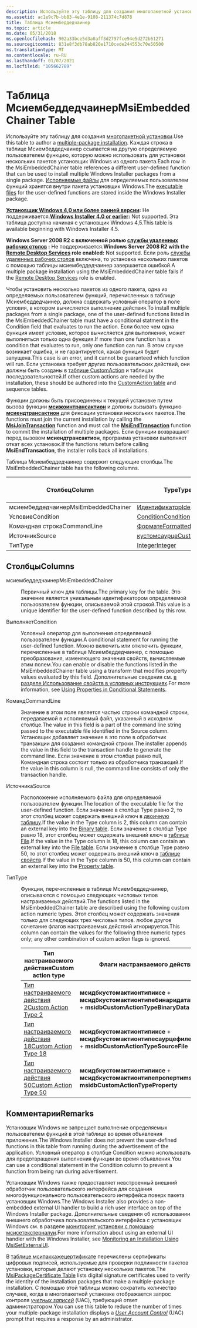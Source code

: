 ```yaml
---
description: Используйте эту таблицу для создания многопакетной установки.
ms.assetid: ac1e9c7b-bb83-4e1e-9108-211374c7d878
title: Таблица Мсиембеддедчаинер
ms.topic: article
ms.date: 05/31/2018
ms.openlocfilehash: 902a33bce5d3a0aff3d2797fce94e5d272b61271
ms.sourcegitcommit: 831e8f3db78ab820e1710cede244553c70e50500
ms.translationtype: MT
ms.contentlocale: ru-RU
ms.lasthandoff: 01/07/2021
ms.locfileid: "105662789"
---
```

# <a name="msiembeddedchainer-table"></a><span data-ttu-id="b7eaa-103">Таблица Мсиембеддедчаинер</span><span class="sxs-lookup"><span data-stu-id="b7eaa-103">MsiEmbeddedChainer Table</span></span>

<span data-ttu-id="b7eaa-104">Используйте эту таблицу для создания [многопакетной установки](multiple-package-installations.md).</span><span class="sxs-lookup"><span data-stu-id="b7eaa-104">Use this table to author a [multiple-package installation](multiple-package-installations.md).</span></span> <span data-ttu-id="b7eaa-105">Каждая строка в таблице Мсиембеддедчаинер ссылается на другую определяемую пользователем функцию, которую можно использовать для установки нескольких пакетов установщик Windows из одного пакета.</span><span class="sxs-lookup"><span data-stu-id="b7eaa-105">Each row in the MsiEmbeddedChainer table references a different user-defined function that can be used to install multiple Windows Installer packages from a single package.</span></span> <span data-ttu-id="b7eaa-106">[Исполняемые файлы](executable-files.md) для определяемых пользователем функций хранятся внутри пакета установщик Windows.</span><span class="sxs-lookup"><span data-stu-id="b7eaa-106">The [executable files](executable-files.md) for the user-defined functions are stored inside the Windows Installer package.</span></span>

<span data-ttu-id="b7eaa-107">**[Установщик Windows 4,0 или более ранней версии](not-supported-in-windows-installer-4-0.md):** Не поддерживается.</span><span class="sxs-lookup"><span data-stu-id="b7eaa-107">**[Windows Installer 4.0 or earlier](not-supported-in-windows-installer-4-0.md):** Not supported.</span></span> <span data-ttu-id="b7eaa-108">Эта таблица доступна начиная с установщик Windows 4,5.</span><span class="sxs-lookup"><span data-stu-id="b7eaa-108">This table is available beginning with Windows Installer 4.5.</span></span>

<span data-ttu-id="b7eaa-109">**Windows Server 2008 R2 с включенной ролью [службы удаленных рабочих столов](../termserv/terminal-services-portal.md) :** Не поддерживается.</span><span class="sxs-lookup"><span data-stu-id="b7eaa-109">**Windows Server 2008 R2 with the [Remote Desktop Services](../termserv/terminal-services-portal.md) role enabled:** Not supported.</span></span> <span data-ttu-id="b7eaa-110">Если роль [службы удаленных рабочих столов](../termserv/terminal-services-portal.md) включена, то установка нескольких пакетов с помощью таблицы мсиембеддедчаинер завершается ошибкой.</span><span class="sxs-lookup"><span data-stu-id="b7eaa-110">A multiple package installation using the MsiEmbeddedChainer table fails if the [Remote Desktop Services](../termserv/terminal-services-portal.md) role is enabled.</span></span>

<span data-ttu-id="b7eaa-111">Чтобы установить несколько пакетов из одного пакета, одна из определяемых пользователем функций, перечисленных в таблице Мсиембеддедчаинер, должна содержать условный оператор в поле условия, в котором вычисляется выполнение действия.</span><span class="sxs-lookup"><span data-stu-id="b7eaa-111">To install multiple packages from a single package, one of the user-defined functions listed in the MsiEmbeddedChainer table must have a conditional statment in the Condition field that evaluates to run the action.</span></span> <span data-ttu-id="b7eaa-112">Если более чем одна функция имеет условие, которое вычисляется для выполнения, может выполняться только одна функция.</span><span class="sxs-lookup"><span data-stu-id="b7eaa-112">If more than one function has a condition that evaluates to run, only one function can run.</span></span> <span data-ttu-id="b7eaa-113">В этом случае возникает ошибка, и не гарантируется, какая функция будет запущена.</span><span class="sxs-lookup"><span data-stu-id="b7eaa-113">This case is an error, and it cannot be guaranteed which function will run.</span></span> <span data-ttu-id="b7eaa-114">Если установка требует других пользовательских действий, они должны быть созданы в [таблице CustomAction](customaction-table.md) и таблицах последовательностей.</span><span class="sxs-lookup"><span data-stu-id="b7eaa-114">If other custom actions are needed by the installation, these should be authored into the [CustomAction table](customaction-table.md) and sequence tables.</span></span>

<span data-ttu-id="b7eaa-115">Функции должны быть присоединены к текущей установке путем вызова функции [**мсижоинтрансактион**](/windows/desktop/api/Msi/nf-msi-msijointransaction) и должны вызывать функцию [**мсиендтрансактион**](/windows/desktop/api/Msi/nf-msi-msiendtransaction) для фиксации установки нескольких пакетов.</span><span class="sxs-lookup"><span data-stu-id="b7eaa-115">The functions must join the current installation by calling the [**MsiJoinTransaction**](/windows/desktop/api/Msi/nf-msi-msijointransaction) function and must call the [**MsiEndTransaction**](/windows/desktop/api/Msi/nf-msi-msiendtransaction) function to commit the installation of multiple packages.</span></span> <span data-ttu-id="b7eaa-116">Если функции возвращают перед вызовом **мсиендтрансактион**, программа установки выполняет откат всех установок.</span><span class="sxs-lookup"><span data-stu-id="b7eaa-116">If the functions return before calling **MsiEndTransaction**, the installer rolls back all installations.</span></span>

<span data-ttu-id="b7eaa-117">Таблица Мсиембеддедчаинер содержит следующие столбцы.</span><span class="sxs-lookup"><span data-stu-id="b7eaa-117">The MsiEmbeddedChainer table has the following columns.</span></span>



| <span data-ttu-id="b7eaa-118">Столбец</span><span class="sxs-lookup"><span data-stu-id="b7eaa-118">Column</span></span>             | <span data-ttu-id="b7eaa-119">Type</span><span class="sxs-lookup"><span data-stu-id="b7eaa-119">Type</span></span>                             | <span data-ttu-id="b7eaa-120">Ключ</span><span class="sxs-lookup"><span data-stu-id="b7eaa-120">Key</span></span> | <span data-ttu-id="b7eaa-121">Допускает значения NULL</span><span class="sxs-lookup"><span data-stu-id="b7eaa-121">Nullable</span></span> |
|--------------------|----------------------------------|-----|----------|
| <span data-ttu-id="b7eaa-122">мсиембеддедчаинер</span><span class="sxs-lookup"><span data-stu-id="b7eaa-122">MsiEmbeddedChainer</span></span> | [<span data-ttu-id="b7eaa-123">Идентификатор</span><span class="sxs-lookup"><span data-stu-id="b7eaa-123">Identifier</span></span>](identifier.md)     | <span data-ttu-id="b7eaa-124">Да</span><span class="sxs-lookup"><span data-stu-id="b7eaa-124">Y</span></span>   | <span data-ttu-id="b7eaa-125">Нет</span><span class="sxs-lookup"><span data-stu-id="b7eaa-125">N</span></span>        |
| <span data-ttu-id="b7eaa-126">Условие</span><span class="sxs-lookup"><span data-stu-id="b7eaa-126">Condition</span></span>          | [<span data-ttu-id="b7eaa-127">Condition</span><span class="sxs-lookup"><span data-stu-id="b7eaa-127">Condition</span></span>](condition.md)       | <span data-ttu-id="b7eaa-128">Нет</span><span class="sxs-lookup"><span data-stu-id="b7eaa-128">N</span></span>   | <span data-ttu-id="b7eaa-129">Да</span><span class="sxs-lookup"><span data-stu-id="b7eaa-129">Y</span></span>        |
| <span data-ttu-id="b7eaa-130">Командная строка</span><span class="sxs-lookup"><span data-stu-id="b7eaa-130">CommandLine</span></span>        | [<span data-ttu-id="b7eaa-131">Формате</span><span class="sxs-lookup"><span data-stu-id="b7eaa-131">Formatted</span></span>](formatted.md)       | <span data-ttu-id="b7eaa-132">Нет</span><span class="sxs-lookup"><span data-stu-id="b7eaa-132">N</span></span>   | <span data-ttu-id="b7eaa-133">Да</span><span class="sxs-lookup"><span data-stu-id="b7eaa-133">Y</span></span>        |
| <span data-ttu-id="b7eaa-134">Источник</span><span class="sxs-lookup"><span data-stu-id="b7eaa-134">Source</span></span>             | [<span data-ttu-id="b7eaa-135">кустомсаурце</span><span class="sxs-lookup"><span data-stu-id="b7eaa-135">CustomSource</span></span>](customsource.md) | <span data-ttu-id="b7eaa-136">Нет</span><span class="sxs-lookup"><span data-stu-id="b7eaa-136">N</span></span>   | <span data-ttu-id="b7eaa-137">Нет</span><span class="sxs-lookup"><span data-stu-id="b7eaa-137">N</span></span>        |
| <span data-ttu-id="b7eaa-138">Тип</span><span class="sxs-lookup"><span data-stu-id="b7eaa-138">Type</span></span>               | [<span data-ttu-id="b7eaa-139">Integer</span><span class="sxs-lookup"><span data-stu-id="b7eaa-139">Integer</span></span>](integer.md)           | <span data-ttu-id="b7eaa-140">Нет</span><span class="sxs-lookup"><span data-stu-id="b7eaa-140">N</span></span>   | <span data-ttu-id="b7eaa-141">Нет</span><span class="sxs-lookup"><span data-stu-id="b7eaa-141">N</span></span>        |



 

## <a name="columns"></a><span data-ttu-id="b7eaa-142">Столбцы</span><span class="sxs-lookup"><span data-stu-id="b7eaa-142">Columns</span></span>

<dl> <dt>

<span data-ttu-id="b7eaa-143"><span id="MsiEmbeddedChainer"></span><span id="msiembeddedchainer"></span><span id="MSIEMBEDDEDCHAINER"></span>мсиембеддедчаинер</span><span class="sxs-lookup"><span data-stu-id="b7eaa-143"><span id="MsiEmbeddedChainer"></span><span id="msiembeddedchainer"></span><span id="MSIEMBEDDEDCHAINER"></span>MsiEmbeddedChainer</span></span>
</dt> <dd>

<span data-ttu-id="b7eaa-144">Первичный ключ для таблицы.</span><span class="sxs-lookup"><span data-stu-id="b7eaa-144">The primary key for the table.</span></span> <span data-ttu-id="b7eaa-145">Это значение является уникальным идентификатором определяемой пользователем функции, описываемой этой строкой.</span><span class="sxs-lookup"><span data-stu-id="b7eaa-145">This value is a unique identifier for the user-defined function described by this row.</span></span>

</dd> <dt>

<span data-ttu-id="b7eaa-146"><span id="Condition"></span><span id="condition"></span><span id="CONDITION"></span>Выполняет</span><span class="sxs-lookup"><span data-stu-id="b7eaa-146"><span id="Condition"></span><span id="condition"></span><span id="CONDITION"></span>Condition</span></span>
</dt> <dd>

<span data-ttu-id="b7eaa-147">Условный оператор для выполнения определяемой пользователем функции.</span><span class="sxs-lookup"><span data-stu-id="b7eaa-147">A conditional statement for running the user-defined function.</span></span> <span data-ttu-id="b7eaa-148">Можно включить или отключить функции, перечисленные в таблице Мсиембеддедчаинер, с помощью преобразования, изменяющего значения свойств, вычисляемые этим полем.</span><span class="sxs-lookup"><span data-stu-id="b7eaa-148">You can enable or disable the functions listed in the MsiEmbeddedChainer table using a transform that modifies property values evaluated by this field.</span></span> <span data-ttu-id="b7eaa-149">Дополнительные сведения см. [в разделе Использование свойств в условных инструкциях](using-properties-in-conditional-statements.md).</span><span class="sxs-lookup"><span data-stu-id="b7eaa-149">For more information, see [Using Properties in Conditional Statements](using-properties-in-conditional-statements.md).</span></span>

</dd> <dt>

<span data-ttu-id="b7eaa-150"><span id="CommandLine"></span><span id="commandline"></span><span id="COMMANDLINE"></span>Команд</span><span class="sxs-lookup"><span data-stu-id="b7eaa-150"><span id="CommandLine"></span><span id="commandline"></span><span id="COMMANDLINE"></span>CommandLine</span></span>
</dt> <dd>

<span data-ttu-id="b7eaa-151">Значение в этом поле является частью строки командной строки, передаваемой в исполняемый файл, указанный в исходном столбце.</span><span class="sxs-lookup"><span data-stu-id="b7eaa-151">The value in this field is a part of the command line string passed to the executable file identified in the Source column.</span></span> <span data-ttu-id="b7eaa-152">Установщик добавляет значение в это поле в обработчик транзакции для создания командной строки.</span><span class="sxs-lookup"><span data-stu-id="b7eaa-152">The installer appends the value in this field to the transaction handle to generate the command line.</span></span> <span data-ttu-id="b7eaa-153">Если значение в этом столбце равно null, Командная строка состоит только из обработчика транзакций.</span><span class="sxs-lookup"><span data-stu-id="b7eaa-153">If the value in this column is null, the command line consists of only the transaction handle.</span></span>

</dd> <dt>

<span data-ttu-id="b7eaa-154"><span id="Source"></span><span id="source"></span><span id="SOURCE"></span>Источника</span><span class="sxs-lookup"><span data-stu-id="b7eaa-154"><span id="Source"></span><span id="source"></span><span id="SOURCE"></span>Source</span></span>
</dt> <dd>

<span data-ttu-id="b7eaa-155">Расположение исполняемого файла для определяемой пользователем функции.</span><span class="sxs-lookup"><span data-stu-id="b7eaa-155">The location of the executable file for the user-defined function.</span></span> <span data-ttu-id="b7eaa-156">Если значение в столбце Type равно 2, то этот столбец может содержать внешний ключ в [двоичную таблицу](binary-table.md).</span><span class="sxs-lookup"><span data-stu-id="b7eaa-156">If the value in the Type column is 2, this column can contain an external key into the [Binary table](binary-table.md).</span></span> <span data-ttu-id="b7eaa-157">Если значение в столбце Type равно 18, этот столбец может содержать внешний ключ в [таблице File](file-table.md).</span><span class="sxs-lookup"><span data-stu-id="b7eaa-157">If the value in the Type column is 18, this column can contain an external key into the [File table](file-table.md).</span></span> <span data-ttu-id="b7eaa-158">Если значение в столбце Type равно 50, то этот столбец может содержать внешний ключ в [таблице свойств](property-table.md).</span><span class="sxs-lookup"><span data-stu-id="b7eaa-158">If the value in the Type column is 50, this column can contain an external key into the [Property table](property-table.md).</span></span>

</dd> <dt>

<span data-ttu-id="b7eaa-159"><span id="Type"></span><span id="type"></span><span id="TYPE"></span>Тип</span><span class="sxs-lookup"><span data-stu-id="b7eaa-159"><span id="Type"></span><span id="type"></span><span id="TYPE"></span>Type</span></span>
</dt> <dd>

<span data-ttu-id="b7eaa-160">Функции, перечисленные в таблице Мсиембеддедчаинер, описываются с помощью следующих числовых типов настраиваемых действий.</span><span class="sxs-lookup"><span data-stu-id="b7eaa-160">The functions listed in the MsiEmbeddedChainer table are described using the following custom action numeric types.</span></span> <span data-ttu-id="b7eaa-161">Этот столбец может содержать значения только для следующих трех числовых типов. любое другое сочетание флагов настраиваемых действий игнорируется.</span><span class="sxs-lookup"><span data-stu-id="b7eaa-161">This column can contain the values for the following three numeric types only; any other combination of custom action flags is ignored.</span></span>



| <span data-ttu-id="b7eaa-162">Тип настраиваемого действия</span><span class="sxs-lookup"><span data-stu-id="b7eaa-162">Custom action type</span></span>                                 | <span data-ttu-id="b7eaa-163">Флаги настраиваемого действия</span><span class="sxs-lookup"><span data-stu-id="b7eaa-163">Custom action flags</span></span>                                                | <span data-ttu-id="b7eaa-164">Шестнадцатеричный</span><span class="sxs-lookup"><span data-stu-id="b7eaa-164">Hexadecimal</span></span> | <span data-ttu-id="b7eaa-165">Decimal</span><span class="sxs-lookup"><span data-stu-id="b7eaa-165">Decimal</span></span> |
|----------------------------------------------------|--------------------------------------------------------------------|-------------|---------|
| [<span data-ttu-id="b7eaa-166">Тип настраиваемого действия 2</span><span class="sxs-lookup"><span data-stu-id="b7eaa-166">Custom Action Type 2</span></span>](custom-action-type-2.md)   | <span data-ttu-id="b7eaa-167">**мсидбкустомактионтипиксе**  +  **мсидбкустомактионтипебинаридата**</span><span class="sxs-lookup"><span data-stu-id="b7eaa-167">**msidbCustomActionTypeExe** + **msidbCustomActionTypeBinaryData**</span></span> | <span data-ttu-id="b7eaa-168">0x002</span><span class="sxs-lookup"><span data-stu-id="b7eaa-168">0x002</span></span>       | <span data-ttu-id="b7eaa-169">2</span><span class="sxs-lookup"><span data-stu-id="b7eaa-169">2</span></span>       |
| [<span data-ttu-id="b7eaa-170">Тип настраиваемого действия 18</span><span class="sxs-lookup"><span data-stu-id="b7eaa-170">Custom Action Type 18</span></span>](custom-action-type-18.md) | <span data-ttu-id="b7eaa-171">**мсидбкустомактионтипиксе**  +  **мсидбкустомактионтипесаурцефиле**</span><span class="sxs-lookup"><span data-stu-id="b7eaa-171">**msidbCustomActionTypeExe** + **msidbCustomActionTypeSourceFile**</span></span> | <span data-ttu-id="b7eaa-172">0x012</span><span class="sxs-lookup"><span data-stu-id="b7eaa-172">0x012</span></span>       | <span data-ttu-id="b7eaa-173">18</span><span class="sxs-lookup"><span data-stu-id="b7eaa-173">18</span></span>      |
| [<span data-ttu-id="b7eaa-174">Тип настраиваемого действия 50</span><span class="sxs-lookup"><span data-stu-id="b7eaa-174">Custom Action Type 50</span></span>](custom-action-type-50.md) | <span data-ttu-id="b7eaa-175">**мсидбкустомактионтипиксе**  +  **мсидбкустомактионтипепроперти**</span><span class="sxs-lookup"><span data-stu-id="b7eaa-175">**msidbCustomActionTypeExe** + **msidbCustomActionTypeProperty**</span></span>   | <span data-ttu-id="b7eaa-176">0x032</span><span class="sxs-lookup"><span data-stu-id="b7eaa-176">0x032</span></span>       | <span data-ttu-id="b7eaa-177">50</span><span class="sxs-lookup"><span data-stu-id="b7eaa-177">50</span></span>      |



 

</dd> </dl>

## <a name="remarks"></a><span data-ttu-id="b7eaa-178">Комментарии</span><span class="sxs-lookup"><span data-stu-id="b7eaa-178">Remarks</span></span>

<span data-ttu-id="b7eaa-179">Установщик Windows не запрещает выполнение определяемых пользователем функций в этой таблице во время объявления приложения.</span><span class="sxs-lookup"><span data-stu-id="b7eaa-179">The Windows Installer does not prevent the user-defined functions in this table from running during the advertisement of the application.</span></span> <span data-ttu-id="b7eaa-180">Условный оператор в столбце Condition можно использовать для предотвращения выполнения функции во время объявления.</span><span class="sxs-lookup"><span data-stu-id="b7eaa-180">You can use a conditional statement in the Condition column to prevent a function from being run during advertisement.</span></span>

<span data-ttu-id="b7eaa-181">Установщик Windows также предоставляет невстроенный внешний обработчик пользовательского интерфейса для создания многофункционального пользовательского интерфейса поверх пакета установщик Windows.</span><span class="sxs-lookup"><span data-stu-id="b7eaa-181">The Windows Installer also provides a non-embedded external UI handler to build a rich user interface on top of the Windows Installer package.</span></span> <span data-ttu-id="b7eaa-182">Дополнительные сведения об использовании внешнего обработчика пользовательского интерфейса с установщик Windows см. в разделе [мониторинг установки с помощью мсисетекстерналуи](monitoring-an-installation-using-msisetexternalui.md).</span><span class="sxs-lookup"><span data-stu-id="b7eaa-182">For more information about using an external UI handler with the Windows Installer, see [Monitoring an Installation Using MsiSetExternalUI](monitoring-an-installation-using-msisetexternalui.md).</span></span>

<span data-ttu-id="b7eaa-183">В [таблице мсипаккажецертификате](msipackagecertificate-table.md) перечислены сертификаты цифровых подписей, используемые для проверки подлинности пакетов установки, которые делают установку нескольких пакетов.</span><span class="sxs-lookup"><span data-stu-id="b7eaa-183">The [MsiPackageCertificate Table](msipackagecertificate-table.md) lists digital signature certificates used to verify the identity of the installation packages that make a multiple-package installation.</span></span> <span data-ttu-id="b7eaa-184">С помощью этой таблицы можно сократить количество случаев, когда в многопакетной установке отображается запрос контроля [*учетных записей*](u-gly.md) (UAC), требующий ответ администратором.</span><span class="sxs-lookup"><span data-stu-id="b7eaa-184">You can use this table to reduce the number of times your multiple-package installation displays a [*User Account Control*](u-gly.md) (UAC) prompt that requires a response by an administrator.</span></span>

 

 
